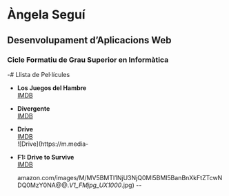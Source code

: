 # Àngela Seguí

## Desenvolupament d’Aplicacions Web
### Cicle Formatiu de Grau Superior en Informàtica

-# Llista de Pel·lícules

- **Los Juegos del Hambre**  
  [IMDB](https://www.imdb.com/title/tt1392170/)

- **Divergente**  
  [IMDB](https://www.imdb.com/title/tt1840309/)

- **Drive**  
  [IMDB](https://www.imdb.com/title/tt0780504/)  
  ![Drive](https://m.media-

- **F1: Drive to Survive**  
  [IMDB](https://www.imdb.com/title/tt9140554/)

  amazon.com/images/M/MV5BMTI1NjU3NjQ0Ml5BMl5BanBnXkFtZTcwNDQ0MzY0NA@@._V1_FMjpg_UX1000_.jpg)
--

 




